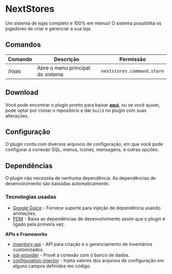 # NextStores

Um sistema de lojas completo e 100% em menus! O sistema possibilita os jogadores de criar e gerenciar a sua loja.

## Comandos
|Comando               |Descrição           |Permissão             |
|----------------------|--------------------|----------------------|
|/lojas                |Abre o menu principal do sistema|`nextstores.command.store`|

## Download

Você pode encontrar o plugin pronto para baixar [**aqui**](https://github.com/NextPlugins/NextStores/releases), ou se você quiser, pode optar por clonar o repositório e dar
`build` no plugin com suas alterações.

## Configuração
O plugin conta com diversos arquivos de configuração, em que você pode configurar a conexão SQL, menus, ícones, mensagens, e outras opções.

## Dependências
O plugin não necessita de nenhuma dependência. As dependências de desenvolvimento são baixadas automaticamente.

### Tecnologias usadas
-   [Google Guice](https://github.com/google/guice) - Fornece suporte para injeção de dependência usando anotações.
-   [PDM](https://github.com/knightzmc/pdm) - Baixa as dependências de desenvolvimento assim que o plugin é ligado pela primeira vez.

**APIs e Frameworks**

-   [inventory-api](https://github.com/HenryFabio/inventory-api) - API para criação e o gerenciamento de inventários customizados.
-   [sql-provider](https://github.com/henryfabio/sql-provider) - Provê a conexão com o banco de dados.
-   [configuration-injector](https://github.com/HenryFabio/configuration-injector) - Injeta valores dos arquivos de configuração em alguns campos definidos mo código.
